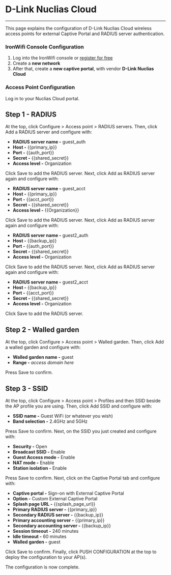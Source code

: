 # **D-Link Nuclias Cloud**

---

This page explains the configuration of D-Link Nuclias Cloud wireless access points for external Captive  Portal and RADIUS server authentication.

### IronWifi Console Configuration

1. Log into the IronWifi console or [register for free](https://console.ironwifi.com/register)
2. Create a **new network**
3. After that, create a **new captive portal**, with vendor **D-Link Nuclias Cloud**

### Access Point Configuration

Log in to your Nuclias Cloud portal.

## Step 1 - RADIUS

At the top, click Configure > Access point > RADIUS servers. Then, click Add a RADIUS server and configure with:

- **RADIUS server name -** guest_auth
- **Host -** {{primary_ip}}
- **Port -** {{auth_port}}
- **Secret -** {{shared_secret}}
- **Access level -** Organization

Click Save to add the RADIUS server. Next, click Add as RADIUS server again and configure with:

- **RADIUS server name -** guest_acct
- **Host -** {{primary_ip}}
- **Port -** {{acct_port}}
- **Secret -** {{shared_secret}}
- **Access level -** {{Organization}}

Click Save to add the RADIUS server. Next, click Add as RADIUS server again and configure with:

- **RADIUS server name -** guest2_auth
- **Host -** {{backup_ip}}
- **Port -** {{auth_port}}
- **Secret -** {{shared_secret}}
- **Access level -** Organization

Click Save to add the RADIUS server. Next, click Add as RADIUS server again and configure with:

- **RADIUS server name -** guest2_acct
- **Host -** {{backup_ip}}
- **Port -** {{acct_port}}
- **Secret -** {{shared_secret}}
- **Access level -** Organization

Click Save to add the RADIUS server.

## Step 2 - Walled garden

At the top, click Configure > Access point > Walled garden. Then, click Add a walled garden and configure with:

- **Walled garden name -** guest
- **Range -** *access domain here*

Press Save to confirm.

## Step 3 - SSID

At the top, click Configure > Access point > Profiles and then SSID beside the AP profile you are using. Then, click Add SSID and configure with:

- **SSID name -**	Guest WiFi (or whatever you wish)
- **Band selection -** 2.4GHz and 5GHz

Press Save to confirm. Next, on the SSID you just created and configure with:

- **Security -** Open
- **Broadcast SSID -** Enable
- **Guest Access mode	-** Enable
- **NAT mode -** Enable
- **Station isolation -** Enable

Press Save to confirm. Next, click on the Captive Portal tab and configure with:

- **Captive portal -** Sign-on with External Captive Portal
- **Option -** Custom External Captive Portal
- **Splash page URL -**	{{splash_page_url}}
- **Primary RADIUS server -**	{{primary_ip}}
- **Secondary RADIUS server -** {{backup_ip}}
- **Primary accounting server	-** {{primary_ip}}
- **Secondary accounting server	-** {{backup_ip}}
- **Session timeout -** 240 minutes
- **Idle timeout -** 60 minutes
- **Walled garden -** guest

Click Save to confirm. Finally, click PUSH CONFIGURATION at the top to deploy the configuration to your AP(s).

The configuration is now complete.
